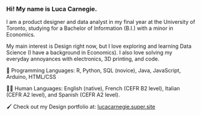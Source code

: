 ### Hi! My name is Luca Carnegie. 

I am a product designer and data analyst in my final year at the University of Toronto, studying for a Bachelor of Information (B.I.) with a minor in Economics. 

My main interest is Design right now, but I love exploring and learning Data Science (I have a background in Economics). I also love solving my everyday annoyances with electronics, 3D printing, and code. 

💾 Programming Languages: R, Python, SQL (novice), Java, JavaScript, Arduino, HTML/CSS

🧑🏻 Human Languages: English (native), French (CEFR B2 level), Italian (CEFR A2 level), and Spanish (CEFR A2 level). 

🖌️ Check out my Design portfolio at: [lucacarnegie.super.site](https://lucacarnegie.super.site/)


